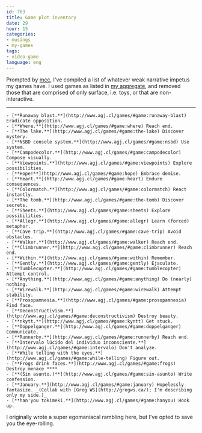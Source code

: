 ```yaml
---
id: 763
title: Game plot inventory
date: 29
hour: 15
categories:
- musings
- my-games
tags:
- video-game
language: eng
---
```


Prompted by [mcc](http://msm.runhello.com/p/615), I've compiled a list of whatever weak narrative impetus my games have. I used games as listed in [my aggregate](http://www.agj.cl/games/), and removed those that are comprised of only surface, i.e. toys, or that are non-interactive.<!-- more -->
****

	- [**Runaway blast.**](http://www.agj.cl/games/#game:runaway-blast) Eradicate opposition.
	- [**Where.**](http://www.agj.cl/games/#game:where) Reach end.
	- [**The lake.**](http://www.agj.cl/games/#game:the-lake) Discover mystery.
	- [**NSBD console system.**](http://www.agj.cl/games/#game:nsbd) Use system.
	- [**Campodecolor.**](http://www.agj.cl/games/#game:campodecolor) Compose visually.
	- [**Viewpoints.**](http://www.agj.cl/games/#game:viewpoints) Explore possibilities.
	- [**Hope!**](http://www.agj.cl/games/#game:hope) Embrace demise.
	- [**Heart.**](http://www.agj.cl/games/#game:heart) Endure consequences.
	- [**Colormatch.**](http://www.agj.cl/games/#game:colormatch) React instantly.
	- [**The tomb.**](http://www.agj.cl/games/#game:the-tomb) Discover secrets.
	- [**Sheets.**](http://www.agj.cl/games/#game:sheets) Explore possibilities.
	- [**Allegr.**](http://www.agj.cl/games/#game:allegr) Learn (forced) metaphor.
	- [**Cave trip.**](http://www.agj.cl/games/#game:cave-trip) Avoid obstacles.
	- [**Walker.**](http://www.agj.cl/games/#game:walker) Reach end.
	- [**Climbrunner.**](http://www.agj.cl/games/#game:climbrunner) Reach end.
	- [**Within.**](http://www.agj.cl/games/#game:within) Remember.
	- [**Gently.**](http://www.agj.cl/games/#game:gently) Ejaculate.
	- [**Tumblecopter.**](http://www.agj.cl/games/#game:tumblecopter) Attempt control.
	- [**Anything.**](http://www.agj.cl/games/#game:anything) Do (nearly) nothing.
	- [**Wirewalk.**](http://www.agj.cl/games/#game:wirewalk) Attempt stability.
	- [**Prosopamnesia.**](http://www.agj.cl/games/#game:prosopamnesia) Find face.
	- [**Deconstructivism.**](http://www.agj.cl/games/#game:deconstructivism) Destroy beauty.
	- [**nkytt.**](http://www.agj.cl/games/#game:kyntt) Get stuck.
	- [**Doppelganger.**](http://www.agj.cl/games/#game:doppelganger) Communicate.
	- [**Runnerby.**](http://www.agj.cl/games/#game:runnerby) Reach end.
	- [**Intervalo lúcido del individuo inconsciente.**](http://www.agj.cl/games/#game:intervalo) Don't analyze.
	- [**While telling with the eyes.**](http://www.agj.cl/games/#game:while-telling) Figure out.
	- [**Frogs drink faces.**](http://www.agj.cl/games/#game:frogs) Destroy menace ****
	- [**(Sin asunto.)**](http://www.agj.cl/games/#game:sin-asunto) Write confession.
	- [**January.**](http://www.agj.cl/games/#game:january) Hopelessly fantasize. _(Collab with [Greg WS](http://gregws.ca/); I'm describing only my side.)_
	- [**han'you tokimeki.**](http://www.agj.cl/games/#game:hanyou) Hook up.

I originally wrote a super egomaniacal rambling here, but I've opted to save you the eye-rolling.
